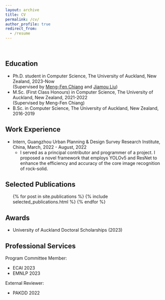 ```yaml
---
layout: archive
title: CV
permalink: /cv/
author_profile: true
redirect_from:
  - /resume
---
```



<br>

## Education
* Ph.D. student in Computer Science, The University of Auckland, New Zealand, 2023-Now <br>
(Supervised by [Meng-Fen Chiang](https://ankechiang.github.io/) and [Jiamou Liu](https://www.cs.auckland.ac.nz/~jliu036/))
* M.Sc. (First Class Honours) in Computer Science, The University of Auckland, New Zealand, 2021-2022 <br>
(Supervised by Meng-Fen Chiang)
* B.Sc. in Computer Science, The University of Auckland, New Zealand, 2016-2019


## Work Experience
* Intern, Guangzhou Urban Planning & Design Survey Research Institute, China, March, 2022 - August, 2022
  * I served as a principal contributor and programmer of a project. I proposed a novel framework that employs YOLOv5 and ResNet to enhance the efficiency and accuracy of the core image recognition of rock-solid.


## Selected Publications
  <ul>{% for post in site.publications %}
    {% include selected_publications.html %}
  {% endfor %}</ul>


## Awards
* University of Auckland Doctoral Scholarships (2023)


## Professional Services
Program Committee Member:
* ECAI 2023
* EMNLP 2023

External Reviewer:
* PAKDD 2022
